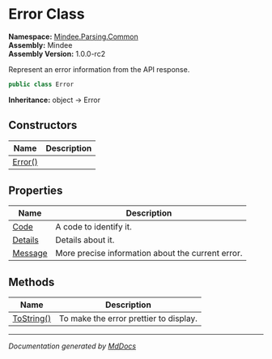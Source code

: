 ﻿<!--  
  <auto-generated>   
    The contents of this file were generated by a tool.  
    Changes to this file may be list if the file is regenerated  
  </auto-generated>   
-->

# Error Class

**Namespace:** [Mindee.Parsing.Common](../index.md)  
**Assembly:** Mindee  
**Assembly Version:** 1.0.0\-rc2

Represent an error information from the API response.

```csharp
public class Error
```

**Inheritance:** object → Error

## Constructors

| Name                             | Description |
| -------------------------------- | ----------- |
| [Error()](constructors/index.md) |             |

## Properties

| Name                             | Description                                       |
| -------------------------------- | ------------------------------------------------- |
| [Code](properties/Code.md)       | A code to identify it.                            |
| [Details](properties/Details.md) | Details about it.                                 |
| [Message](properties/Message.md) | More precise information about the current error. |

## Methods

| Name                              | Description                            |
| --------------------------------- | -------------------------------------- |
| [ToString()](methods/ToString.md) | To make the error prettier to display. |

___

*Documentation generated by [MdDocs](https://github.com/ap0llo/mddocs)*
